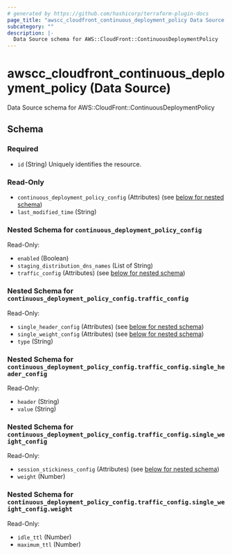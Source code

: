 ```yaml
---
# generated by https://github.com/hashicorp/terraform-plugin-docs
page_title: "awscc_cloudfront_continuous_deployment_policy Data Source - terraform-provider-awscc"
subcategory: ""
description: |-
  Data Source schema for AWS::CloudFront::ContinuousDeploymentPolicy
---
```


# awscc_cloudfront_continuous_deployment_policy (Data Source)

Data Source schema for AWS::CloudFront::ContinuousDeploymentPolicy



<!-- schema generated by tfplugindocs -->
## Schema

### Required

- `id` (String) Uniquely identifies the resource.

### Read-Only

- `continuous_deployment_policy_config` (Attributes) (see [below for nested schema](#nestedatt--continuous_deployment_policy_config))
- `last_modified_time` (String)

<a id="nestedatt--continuous_deployment_policy_config"></a>
### Nested Schema for `continuous_deployment_policy_config`

Read-Only:

- `enabled` (Boolean)
- `staging_distribution_dns_names` (List of String)
- `traffic_config` (Attributes) (see [below for nested schema](#nestedatt--continuous_deployment_policy_config--traffic_config))

<a id="nestedatt--continuous_deployment_policy_config--traffic_config"></a>
### Nested Schema for `continuous_deployment_policy_config.traffic_config`

Read-Only:

- `single_header_config` (Attributes) (see [below for nested schema](#nestedatt--continuous_deployment_policy_config--traffic_config--single_header_config))
- `single_weight_config` (Attributes) (see [below for nested schema](#nestedatt--continuous_deployment_policy_config--traffic_config--single_weight_config))
- `type` (String)

<a id="nestedatt--continuous_deployment_policy_config--traffic_config--single_header_config"></a>
### Nested Schema for `continuous_deployment_policy_config.traffic_config.single_header_config`

Read-Only:

- `header` (String)
- `value` (String)


<a id="nestedatt--continuous_deployment_policy_config--traffic_config--single_weight_config"></a>
### Nested Schema for `continuous_deployment_policy_config.traffic_config.single_weight_config`

Read-Only:

- `session_stickiness_config` (Attributes) (see [below for nested schema](#nestedatt--continuous_deployment_policy_config--traffic_config--single_weight_config--session_stickiness_config))
- `weight` (Number)

<a id="nestedatt--continuous_deployment_policy_config--traffic_config--single_weight_config--session_stickiness_config"></a>
### Nested Schema for `continuous_deployment_policy_config.traffic_config.single_weight_config.weight`

Read-Only:

- `idle_ttl` (Number)
- `maximum_ttl` (Number)


